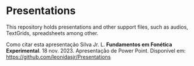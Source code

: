 # Presentations
This repository holds presentations and other support files, such as audios, TextGrids, spreadsheets among other.

Como citar esta apresentação
Silva Jr. L. **Fundamentos em Fonética Experimental**. 18 nov. 2023. Apresentação de Power Point. Disponível em: https://github.com/leonidasjr/Presentations
